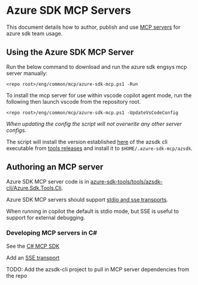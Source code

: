 # Azure SDK MCP Servers

This document details how to author, publish and use [MCP servers](https://github.com/modelcontextprotocol) for azure sdk team usage.

## Using the Azure SDK MCP Server

Run the below command to download and run the azure sdk engsys mcp server manually:

```
<repo root>/eng/common/mcp/azure-sdk-mcp.ps1 -Run
```

To install the mcp server for use within vscode copilot agent mode, run the following then launch vscode from the repository root.

```
<repo root>/eng/common/mcp/azure-sdk-mcp.ps1 -UpdateVsCodeConfig
```

*When updating the config the script will not overwrite any other server configs.*

The script will install the version established [here](https://github.com/Azure/azure-sdk-tools/releases/tag/azsdk_version) of the azsdk cli executable from [tools releases](https://github.com/Azure/azure-sdk-tools/releases) and install it to `$HOME/.azure-sdk-mcp/azsdk`.

## Authoring an MCP server

Azure SDK MCP server code is in [azure-sdk-tools/tools/azsdk-cli/Azure.Sdk.Tools.Cli](https://github.com/Azure/azure-sdk-tools/tree/main/tools/azsdk-cli/Azure.Sdk.Tools.Cli).

Azure SDK MCP servers should support [stdio and sse transports](https://modelcontextprotocol.io/docs/concepts/transports#server-sent-events-sse).

When running in copilot the default is stdio mode, but SSE is useful to support for external debugging.

### Developing MCP servers in C#

See the [C# MCP SDK](https://github.com/modelcontextprotocol/csharp-sdk)

Add an [SSE transport](https://github.com/modelcontextprotocol/csharp-sdk/tree/main/samples/AspNetCoreSseServer)

TODO: Add the azsdk-cli project to pull in MCP server dependencies from the repo


